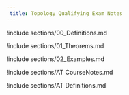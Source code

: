 ```yaml
---
 title: Topology Qualifying Exam Notes
---
```



!include sections/00_Definitions.md

!include sections/01_Theorems.md

!include sections/02_Examples.md

<!--!include sections/999_AlgebraicTopologySummary.md-->

<!--!include sections/999_UCSD_Fall 2014.md-->

<!--!include sections/999_UCSD_Final Fall 2017.md-->

<!--!include sections/999_UCSD_Summer 2003.md-->

!include sections/AT CourseNotes.md

!include sections/AT Definitions.md

